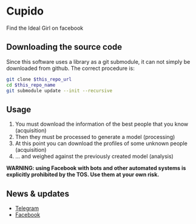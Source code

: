 # Cupido
Find the Ideal Girl on facebook

## Downloading the source code
Since this software uses a library as a git submodule, it can not simply be 
downloaded from github. The correct procedure is:

```bash
git clone $this_repo_url
cd $this_repo_name
git submodule update --init --recursive
```

## Usage

1. You must download the information of the best people that you know (acquisition)
2. Then they must be processed to generate a model (processing)
3. At this point you can download the profiles of some unknown people (acquisition)
4. ... and weighed against the previously created model (analysis)

__WARNING: using Facebook with bots and other automated systems
is explicitly prohibited by the TOS. Use them at your own risk.__

## News & updates

 * [Telegram](https://telegram.me/matteoalessiocarrara) 
 * [Facebook](https://www.facebook.com/matteoalessiocarrara)

